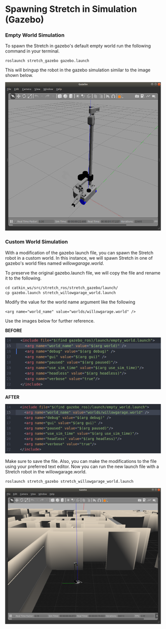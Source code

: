 # Spawning Stretch in Simulation (Gazebo)

### Empty World Simulation
To spawn the Stretch in gazebo's default empty world run the following command in your terminal.
```
roslaunch stretch_gazebo gazebo.launch
```
This will bringup the robot in the gazebo simulation similar to the image shown below.

<!-- <img src="images/stretch_gazebo_empty_world.png" width="500" align="center"> -->
![image](images/stretch_gazebo_empty_world.png)

### Custom World Simulation
With a modification of the gazebo launch file, you can spawn the Stretch robot in a custom world. In this instance, we will spawn Stretch in one of gazebo's world files named *willowgarage.world*.

To preserve the original gazebo.launch file, we will copy the file and rename it to the following.

```
cd catkin_ws/src/stretch_ros/stretch_gazebo/launch/
cp gazebo.launch stretch_willowgarage_world.launch
```

Modify the value for the world name argument like the following
```
<arg name="world_name" value="worlds/willowgarage.world" />
```
Use the images below for further reference.

**BEFORE**

![image](images/before_launch_file_edit.png)


**AFTER**

![image](images/after_launch_file_edit.png)

Make sure to save the file. Also, you can make the modifications to the file using your preferred text editor. Now you can run the new launch file with a Stretch robot in the willowgarage.world.

```
roslaunch stretch_gazebo stretch_willowgarage_world.launch
```

![image](images/stretch_willowgarage_world.png)
